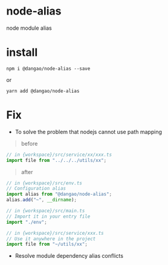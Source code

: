 # node-alias
node module alias

# install
```shell
npm i @dangao/node-alias --save
```
or
```shell
yarn add @dangao/node-alias
```

# Fix
- To solve the problem that nodejs cannot use path mapping

>before
```typescript
// in {workspace}/src/service/xx/xxx.ts
import file from "../../../utils/xx";
```
>after
```typescript
// in {workspace}/src/env.ts
// Configuration alias
import alias from "@dangao/node-alias";
alias.add("~", __dirname);
```
```typescript
// in {workspace}/src/main.ts
// Import it in your entry file
import "./env";
```
```typescript
// in {workspace}/src/service/xxx.ts
// Use it anywhere in the project
import file from "~/utils/xx";
```
- Resolve module dependency alias conflicts
